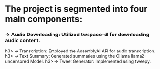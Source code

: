<h1> The project is segmented into four main components: </h1>

<h3> -> Audio Downloading: Utilized twspace-dl for downloading audio content. </h3>
h3> -> Transcription: Employed the AssemblyAI API for audio transcription. </h3>
h3> -> Text Summary: Generated summaries using the Ollama llama2-uncensored Model. </h3>
h3> -> Tweet Generator: Implemented using tweepy. </h3>




